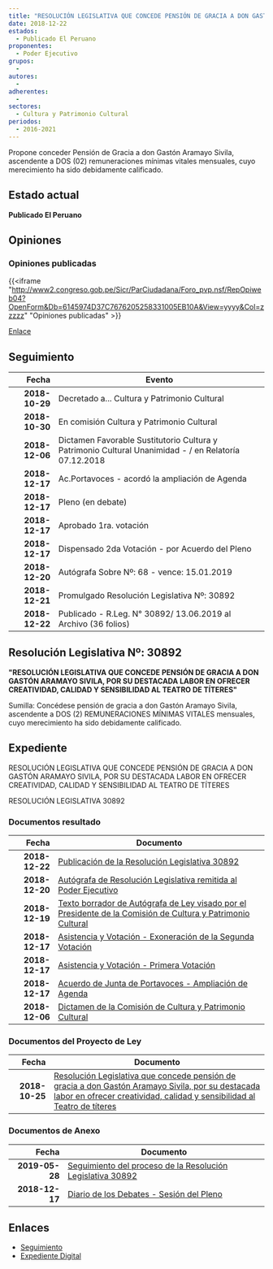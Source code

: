 ```yaml
---
title: "RESOLUCIÓN LEGISLATIVA QUE CONCEDE PENSIÓN DE GRACIA A DON GASTÓN ARAMAYO SIVILA, POR SU DESTACADA LABOR EN OFRECER CREATIVIDAD, CALIDAD Y SENSIBILIDAD AL TEATRO DE TÍTERES"
date: 2018-12-22
estados: 
  - Publicado El Peruano
proponentes: 
  - Poder Ejecutivo
grupos: 
  - 
autores: 
  - 
adherentes: 
  - 
sectores: 
  - Cultura y Patrimonio Cultural
periodos: 
  - 2016-2021
---
```


Propone conceder Pensión de Gracia a don Gastón Aramayo Sivila, ascendente a DOS (02) remuneraciones mínimas vitales mensuales, cuyo merecimiento ha sido debidamente calificado.


## Estado actual

**Publicado El Peruano**

## Opiniones

### Opiniones publicadas

{{<iframe "http://www2.congreso.gob.pe/Sicr/ParCiudadana/Foro_pvp.nsf/RepOpiweb04?OpenForm&Db=6145974D37C7676205258331005EB10A&View=yyyy&Col=zzzzz" "Opiniones publicadas" >}}

[Enlace](http://www2.congreso.gob.pe/Sicr/ParCiudadana/Foro_pvp.nsf/RepOpiweb04?OpenForm&Db=6145974D37C7676205258331005EB10A&View=yyyy&Col=zzzzz)

## Seguimiento

| Fecha | Evento |
|------:|--------|
| **2018-10-29** | Decretado a... Cultura y Patrimonio Cultural|
| **2018-10-30** | En comisión Cultura y Patrimonio Cultural|
| **2018-12-06** | Dictamen Favorable Sustitutorio Cultura y Patrimonio Cultural Unanimidad - / en Relatoría 07.12.2018|
| **2018-12-17** | Ac.Portavoces - acordó la ampliación de Agenda|
| **2018-12-17** | Pleno (en debate)|
| **2018-12-17** | Aprobado 1ra. votación|
| **2018-12-17** | Dispensado 2da Votación - por Acuerdo del Pleno|
| **2018-12-20** | Autógrafa Sobre Nº: 68 - vence: 15.01.2019|
| **2018-12-21** | Promulgado Resolución Legislativa Nº: 30892|
| **2018-12-22** | Publicado - R.Leg. N° 30892/ 13.06.2019 al Archivo (36 folios)|

## Resolución Legislativa Nº: 30892

**"RESOLUCIÓN LEGISLATIVA QUE CONCEDE PENSIÓN DE GRACIA A DON GASTÓN ARAMAYO SIVILA, POR SU DESTACADA LABOR EN OFRECER CREATIVIDAD, CALIDAD Y SENSIBILIDAD AL TEATRO DE TÍTERES"**

Sumilla: Concédese pensión de gracia a don Gastón Aramayo Sivila, ascendente a DOS (2) REMUNERACIONES MÍNIMAS VITALES mensuales, cuyo merecimiento ha sido debidamente calificado.


## Expediente

RESOLUCIÓN LEGISLATIVA QUE CONCEDE PENSIÓN DE GRACIA A DON GASTÓN ARAMAYO SIVILA, POR SU DESTACADA LABOR EN OFRECER CREATIVIDAD, CALIDAD Y SENSIBILIDAD AL TEATRO DE TÍTERES

RESOLUCIÓN LEGISLATIVA 30892


### Documentos resultado

| Fecha | Documento |
|------:|--------|
| **2018-12-22** | [Publicación de la Resolución Legislativa 30892](http://www.leyes.congreso.gob.pe/Documentos/2016_2021/ADLP/Normas_Legales/30892-RLG.pdf) |
| **2018-12-20** | [Autógrafa de Resolución Legislativa remitida al Poder Ejecutivo](http://www.leyes.congreso.gob.pe/Documentos/2016_2021/ADLP/Texto_Aprobado/AU0356920181220.pdf) |
| **2018-12-19** | [Texto borrador de Autógrafa de Ley visado por el Presidente de la Comisión de Cultura y Patrimonio Cultural](http://www.leyes.congreso.gob.pe/Documentos/2016_2021/Texto_Borrador_de_Autografa/BAU0356920181219.pdf) |
| **2018-12-17** | [Asistencia y Votación - Exoneración de la Segunda Votación](http://www.leyes.congreso.gob.pe/Documentos/2016_2021/Asistencia_y_Votacion/Proyectos_de_Ley/Exoneracion_de_Segunda_Votacion/ESV0356920181217.pdf) |
| **2018-12-17** | [Asistencia y Votación - Primera Votación](http://www.leyes.congreso.gob.pe/Documentos/2016_2021/Asistencia_y_Votacion/Proyectos_de_Ley/AV0356920181217.pdf) |
| **2018-12-17** | [Acuerdo de Junta de Portavoces - Ampliación de Agenda](http://www.leyes.congreso.gob.pe/Documentos/2016_2021/Acuerdos/Junta_Portavoces/AJP03569_20181217.pdf) |
| **2018-12-06** | [Dictamen de la Comisión de Cultura y Patrimonio Cultural](http://www.leyes.congreso.gob.pe/Documentos/2016_2021/Dictamenes/Proyectos_de_Ley/03569DC05MAY20181206.pdf) |

### Documentos del Proyecto de Ley

| Fecha | Documento |
|------:|--------|
| **2018-10-25** | [Resolución Legislativa que concede pensión de gracia a don Gastón Aramayo Sivila, por su destacada labor en ofrecer creatividad, calidad y sensibilidad al Teatro de títeres](http://www.leyes.congreso.gob.pe/Documentos/2016_2021/Proyectos_de_Ley_y_de_Resoluciones_Legislativas/PL0356920181025..pdf) |

### Documentos de Anexo

| Fecha | Documento |
|------:|--------|
| **2019-05-28** | [Seguimiento del proceso de la Resolución Legislativa 30892](http://www.leyes.congreso.gob.pe/Documentos/2016_2021/Seguimiento_de_Proyectos_de_Ley/03569PL20190528.pdf) |
| **2018-12-17** | [Diario de los Debates - Sesión del Pleno](http://www2.congreso.gob.pe/Sicr/DiarioDebates/Publicad.nsf/SesionesPleno/05256D6E0073DFE90525837B0078B268/$FILE/PLO-2018-19.pdf) |

## Enlaces 

- [Seguimiento](http://www2.congreso.gob.pe/Sicr/TraDocEstProc/CLProLey2016.nsf/f7fff46988ca05b1052578e100829cc7/8ba460257a6a5a1405258331005c6c95?OpenDocument)
- [Expediente Digital](http://www2.congreso.gob.pe/Sicr/TraDocEstProc/CLProLey2016.nsf/f7fff46988ca05b1052578e100829cc7/8ba460257a6a5a1405258331005c6c95?OpenDocument&Click=05257FB7005EB655.eb71d0cf91d8294e05256cdf006b5706/$Body/0.1C6C)
